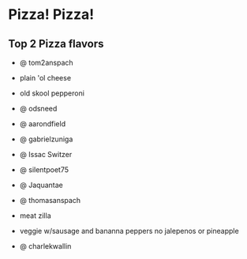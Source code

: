 Pizza! Pizza!
=====
## Top 2 Pizza flavors
 * @ tom2anspach
 
  * plain 'ol cheese
  * old skool pepperoni
 
  
 * @ odsneed
 
 

* @ aarondfield
 
 

* @ gabrielzuniga

 

* @ Issac Switzer



* @ silentpoet75

 

* @ Jaquantae

 

* @ thomasanspach  
 
 * meat zilla
 * veggie w/sausage and bananna peppers no jalepenos or pineapple
 

* @ charlekwallin


 

 
